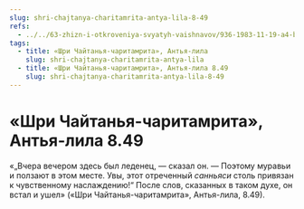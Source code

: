 ```yaml
---
slug: shri-chajtanya-charitamrita-antya-lila-8-49
refs:
  - ../../63-zhizn-i-otkroveniya-svyatyh-vaishnavov/936-1983-11-19-a4-b1-zhizn-i-sluzhenie-bhugarbhi-gosvami-kashinatha-i-govindy.md
tags:
  - title: «Шри Чайтанья-чаритамрита», Антья-лила
    slug: shri-chajtanya-charitamrita-antya-lila
  - title: «Шри Чайтанья-чаритамрита», Антья-лила 8.49
    slug: shri-chajtanya-charitamrita-antya-lila-8-49
---
```


# «Шри Чайтанья-чаритамрита», Антья-лила 8.49

«„Вчера вечером здесь был леденец, — сказал он. — Поэтому муравьи и ползают в этом месте. Увы, этот отреченный *санньяси* столь привязан к чувственному наслаждению!“ После слов, сказанных в таком духе, он встал и ушел» («Шри Чайтанья-чаритамрита», Антья-лила, 8.49).
